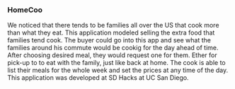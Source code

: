 <h3>HomeCoo</h3>
We noticed that there tends to be families all over the US that cook more than what they eat.
This application modeled selling the extra food that families tend cook.
The buyer could go into this app and see what the families around his commute would be cookig for the day ahead of time. After choosing
desired meal, they would request one for them. Ether for pick-up to to eat with the family, just like back at home. 
The cook is able to list their meals for the whole week and set the prices at any time of the day.
This application was developed at SD Hacks at UC San Diego.
